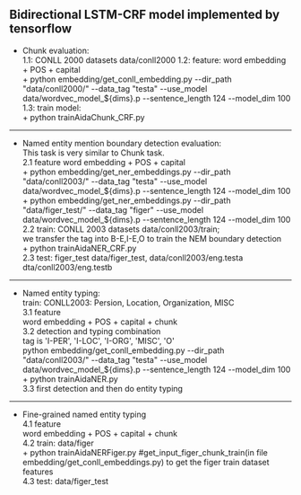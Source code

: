 Bidirectional LSTM-CRF model implemented by tensorflow    
-------------------
- Chunk evaluation:    
    1.1: CONLL 2000 datasets  data/conll2000
    1.2: feature: word embedding + POS + capital    
        + python embedding/get_conll_embedding.py --dir_path "data/conll2000/" --data_tag "testa" --use_model data/wordvec_model_${dims}.p --sentence_length 124 --model_dim 100       
    1.3: train model:   
        + python trainAidaChunk_CRF.py   
    
-------------------------------------------------- 
- Named entity mention boundary detection evaluation:   
    This task is very similar to Chunk task.    
    2.1 feature  word embedding + POS + capital     
      + python embedding/get_ner_embeddings.py --dir_path "data/conll2003/" --data_tag "testa" --use_model data/wordvec_model_${dims}.p --sentence_length 124 --model_dim 100     
      + python embedding/get_ner_embeddings.py --dir_path "data/figer_test/" --data_tag "figer" --use_model data/wordvec_model_${dims}.p --sentence_length 124 --model_dim 100     
    2.2 train: CONLL 2003 datasets data/conll2003/train;     
        we transfer the tag into B-E,I-E,O to train the NEM boundary detection   
        + python trainAidaNER_CRF.py    
    2.3 test: figer_test data/figer_test, data/conll2003/eng.testa dta/conll2003/eng.testb    
----------------------
- Named entity typing:   
    train: CONLL2003: Persion, Location, Organization, MISC  
    3.1 feature   
        word embedding + POS + capital + chunk     
    3.2 detection and typing combination    
        tag is 'I-PER', 'I-LOC', 'I-ORG', 'MISC', 'O'   
        python embedding/get_conll_embedding.py --dir_path "data/conll2003/" --data_tag "testa" --use_model data/wordvec_model_${dims}.p --sentence_length 124 --model_dim 100   
        + python trainAidaNER.py   
    3.3 first detection and then do entity typing   
        
----------------------------------
- Fine-grained named entity typing   
    4.1 feature   
    word embedding + POS + capital + chunk   
    4.2 train: data/figer      
      + python trainAidaNERFiger.py    #get_input_figer_chunk_train(in file embedding/get_conll_embeddings.py) to get the figer train dataset features   
    4.3 test: data/figer_test   
    